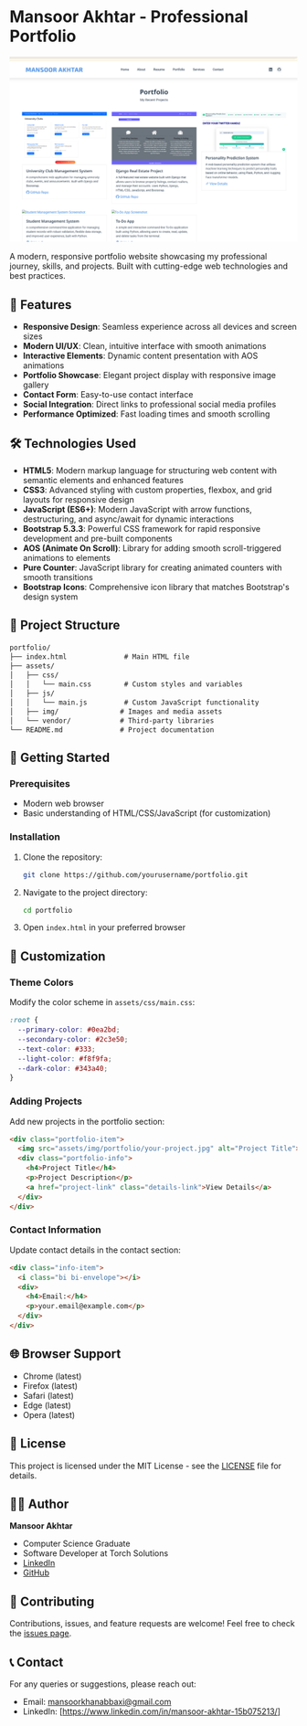# Mansoor Akhtar - Professional Portfolio

![Portfolio Preview](assets/img/portfolio-preview.png)

A modern, responsive portfolio website showcasing my professional journey, skills, and projects. Built with cutting-edge web technologies and best practices.

## 🌟 Features

- **Responsive Design**: Seamless experience across all devices and screen sizes
- **Modern UI/UX**: Clean, intuitive interface with smooth animations
- **Interactive Elements**: Dynamic content presentation with AOS animations
- **Portfolio Showcase**: Elegant project display with responsive image gallery
- **Contact Form**: Easy-to-use contact interface
- **Social Integration**: Direct links to professional social media profiles
- **Performance Optimized**: Fast loading times and smooth scrolling

## 🛠️ Technologies Used

- **HTML5**: Modern markup language for structuring web content with semantic elements and enhanced features
- **CSS3**: Advanced styling with custom properties, flexbox, and grid layouts for responsive design
- **JavaScript (ES6+)**: Modern JavaScript with arrow functions, destructuring, and async/await for dynamic interactions
- **Bootstrap 5.3.3**: Powerful CSS framework for rapid responsive development and pre-built components
- **AOS (Animate On Scroll)**: Library for adding smooth scroll-triggered animations to elements
- **Pure Counter**: JavaScript library for creating animated counters with smooth transitions
- **Bootstrap Icons**: Comprehensive icon library that matches Bootstrap's design system

## 📁 Project Structure

```
portfolio/
├── index.html              # Main HTML file
├── assets/
│   ├── css/
│   │   └── main.css        # Custom styles and variables
│   ├── js/
│   │   └── main.js         # Custom JavaScript functionality
│   ├── img/               # Images and media assets
│   └── vendor/            # Third-party libraries
└── README.md              # Project documentation
```

## 🚀 Getting Started

### Prerequisites

- Modern web browser
- Basic understanding of HTML/CSS/JavaScript (for customization)

### Installation

1. Clone the repository:
   ```bash
   git clone https://github.com/yourusername/portfolio.git
   ```

2. Navigate to the project directory:
   ```bash
   cd portfolio
   ```

3. Open `index.html` in your preferred browser

## 🎨 Customization

### Theme Colors

Modify the color scheme in `assets/css/main.css`:

```css
:root {
  --primary-color: #0ea2bd;
  --secondary-color: #2c3e50;
  --text-color: #333;
  --light-color: #f8f9fa;
  --dark-color: #343a40;
}
```

### Adding Projects

Add new projects in the portfolio section:

```html
<div class="portfolio-item">
  <img src="assets/img/portfolio/your-project.jpg" alt="Project Title">
  <div class="portfolio-info">
    <h4>Project Title</h4>
    <p>Project Description</p>
    <a href="project-link" class="details-link">View Details</a>
  </div>
</div>
```

### Contact Information

Update contact details in the contact section:

```html
<div class="info-item">
  <i class="bi bi-envelope"></i>
  <div>
    <h4>Email:</h4>
    <p>your.email@example.com</p>
  </div>
</div>
```

## 🌐 Browser Support

- Chrome (latest)
- Firefox (latest)
- Safari (latest)
- Edge (latest)
- Opera (latest)

## 📝 License

This project is licensed under the MIT License - see the [LICENSE](LICENSE) file for details.

## 👨‍💻 Author

**Mansoor Akhtar**
- Computer Science Graduate
- Software Developer at Torch Solutions
- [LinkedIn](https://www.linkedin.com/in/mansoor-akhtar-15b075213/)
- [GitHub](https://github.com/httpsMansoor)

## 🤝 Contributing

Contributions, issues, and feature requests are welcome! Feel free to check the [issues page](https://github.com/httpsMansoor/portfolio/issues).

## 📞 Contact

For any queries or suggestions, please reach out:
- Email: mansoorkhanabbaxi@gmail.com
- LinkedIn: [https://www.linkedin.com/in/mansoor-akhtar-15b075213/]